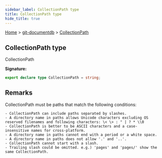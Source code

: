 ```yaml
---
sidebar_label: CollectionPath type
title: CollectionPath type
hide_title: true
---
```


[Home](./index.md) &gt; [git-documentdb](./git-documentdb.md) &gt; [CollectionPath](./git-documentdb.collectionpath.md)

## CollectionPath type

CollectionPath

<b>Signature:</b>

```typescript
export declare type CollectionPath = string;
```

## Remarks

CollectionPath must be paths that match the following conditions:

```
- CollectionPath can include paths separated by slashes.
- A directory name in paths allows Unicode characters excluding OS reserved filenames and following characters: \< \> : " | ? * \\0
- CollectionPath is better to be ASCII characters and a case-insensitive names for cross-platform.
- A directory name in paths cannot end with a period or a white space.
- A directory name in paths does not allow '.' and '..'.
- CollectionPath cannot start with a slash.
- Trailing slash could be omitted. e.g.) 'pages' and 'pages/' show the same CollectionPath.

```

